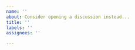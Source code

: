```yaml
---
name: ''
about: Consider opening a discussion instead...
title: ''
labels: ''
assignees: ''

---
```


<!--
During this early phase of Moonwalk work, issues should be reserved for defining, discussing, and tracking *known work items* with PR-able actions.

If you want to suggest ideas, please consider starting a discussion instead!

https://github.com/OAI/sig-moonwalk/discussions
-->
